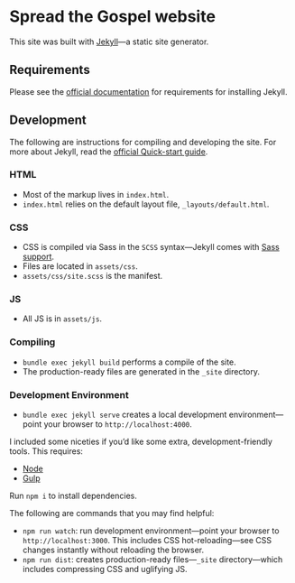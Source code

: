 # Spread the Gospel website

This site was built with [Jekyll](https://jekyllrb.com/)—a static site generator. 

## Requirements

Please see the [official documentation](https://jekyllrb.com/docs/installation/) for requirements for installing Jekyll.

## Development

The following are instructions for compiling and developing the site. For more about Jekyll, read the [official Quick-start guide](https://jekyllrb.com/docs/quickstart/).

### HTML
- Most of the markup lives in `index.html`.
- `index.html` relies on the default layout file, `_layouts/default.html`.

### CSS

- CSS is compiled via Sass in the `SCSS` syntax—Jekyll comes with [Sass support](https://jekyllrb.com/docs/assets/#sassscss).
- Files are located in `assets/css`.
- `assets/css/site.scss` is the manifest.

### JS

- All JS is in `assets/js`.

### Compiling

- `bundle exec jekyll build` performs a compile of the site.
- The production-ready files are generated in the `_site` directory.

### Development Environment

- `bundle exec jekyll serve` creates a local development environment—point your browser to `http://localhost:4000`.

I included some niceties if you’d like some extra, development-friendly tools. This requires:

- [Node](https://nodejs.org/en/)
- [Gulp](https://gulpjs.org/getting-started)

Run `npm i` to install dependencies.

The following are commands that you may find helpful:
- `npm run watch`: run development environment—point your browser to `http://localhost:3000`. This includes CSS hot-reloading—see CSS changes instantly without reloading the browser.
- `npm run dist`: creates production-ready files—`_site` directory—which includes compressing CSS and uglifying JS.
